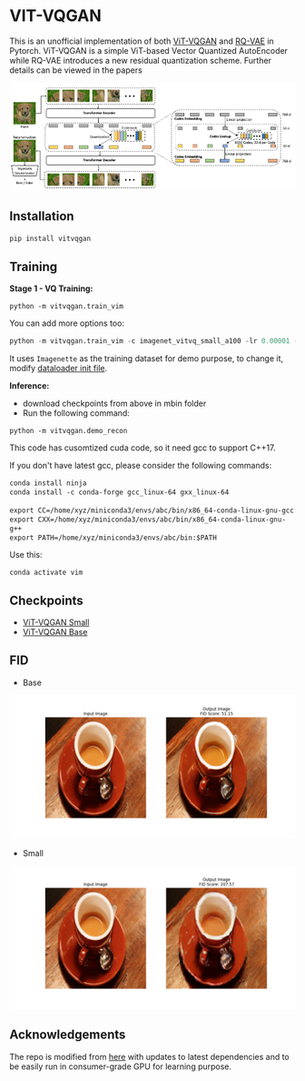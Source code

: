 <div id="top"></div>

# VIT-VQGAN

This is an unofficial implementation of both [ViT-VQGAN](https://arxiv.org/abs/2110.04627) and [RQ-VAE](https://arxiv.org/abs/2110.04627) in Pytorch. ViT-VQGAN is a simple ViT-based Vector Quantized AutoEncoder while RQ-VAE introduces a new residual quantization scheme. Further details can be viewed in the papers

![](https://raw.githubusercontent.com/henrywoo/vim/main/vitvqgan.png)


## Installation

```python
pip install vitvqgan 
```


## Training

**Stage 1 - VQ Training:**
```
python -m vitvqgan.train_vim
```

You can add more options too:

```python
python -m vitvqgan.train_vim -c imagenet_vitvq_small_a100 -lr 0.00001 -e 100 -ng 6
```

It uses `Imagenette` as the training dataset for demo purpose, to change it, modify [dataloader init file](vitvqgan/dataloader/__init__.py).

**Inference:**
- download checkpoints from above in mbin folder
- Run the following command:
```
python -m vitvqgan.demo_recon
```

This code has cusomtized cuda code, so it need gcc to support C++17.

If you don't have latest gcc, please consider the following commands:

```
conda install ninja
conda install -c conda-forge gcc_linux-64 gxx_linux-64

export CC=/home/xyz/miniconda3/envs/abc/bin/x86_64-conda-linux-gnu-gcc
export CXX=/home/xyz/miniconda3/envs/abc/bin/x86_64-conda-linux-gnu-g++
export PATH=/home/xyz/miniconda3/envs/abc/bin:$PATH
```

Use this:

```
conda activate vim
```

## Checkpoints

- [ViT-VQGAN Small](https://drive.google.com/file/d/1jbjD4q0iJpXrRMVSYJRIvM_94AxA1EqJ/view?usp=sharing) 
- [ViT-VQGAN Base](https://drive.google.com/file/d/1syv0t3nAJ-bETFgFpztw9cPXghanUaM6/view?usp=sharing)

## FID

- Base

![](imgs/base.png)

- Small

![](imgs/small.png)

## Acknowledgements

The repo is modified from [here](https://github.com/thuanz123/enhancing-transformers) with updates to latest dependencies and to be easily run in consumer-grade GPU for learning purpose.

